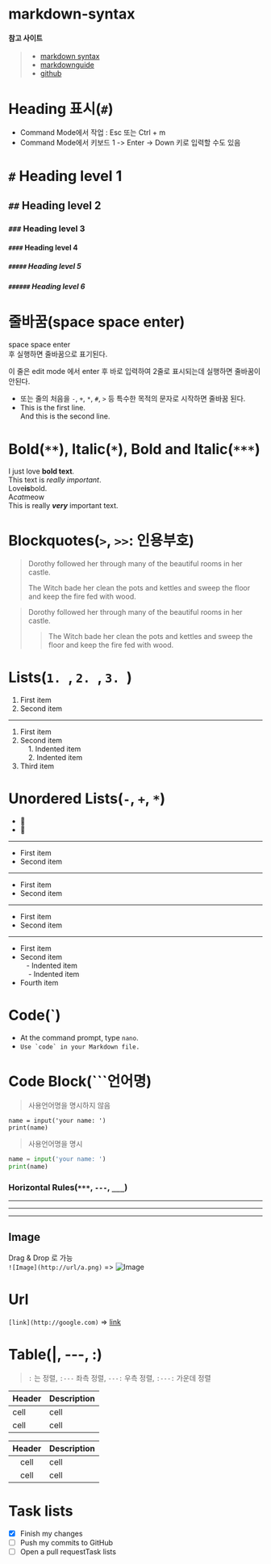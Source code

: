 # markdown-syntax

#### 참고 사이트

> - [markdown syntax](https://www.markdownguide.org/basic-syntax/#code)  
> - [markdownguide](https://www.markdownguide.org/)  
> - [github](https://docs.github.com/en/get-started/writing-on-github/getting-started-with-writing-and-formatting-on-github/basic-writing-and-formatting-syntax)  


# Heading 표시(`#`)

- Command Mode에서 작업 : Esc 또는 Ctrl + m
- Command Mode에서 키보드 1 -> Enter -> Down 키로 입력할 수도 있음

# `#` Heading level 1
## `##` Heading level 2
### `###` Heading level 3
#### `####` Heading level 4
##### `#####` Heading level 5
##### `######` Heading level 6

# 줄바꿈(space space enter)

space space enter  
후 실행하면 줄바꿈으로 표기된다.  

이 줄은 edit mode 에서
enter 후 바로 입력하여 2줄로 표시되는데 실행하면 줄바꿈이 안된다.  

- 또는 줄의 처음을 `-`, `+`, `*`, `#`, `>` 등 특수한 목적의 문자로 시작하면 줄바꿈 된다.
- This is the first line.  
And this is the second line. 


# Bold(`**`), Italic(`*`), Bold and Italic(`***`)

I just love **bold text**.  
This text is *really important*.  
Love**is**bold.  
A*cat*meow  
This is really ***very*** important text.  


# Blockquotes(`>`, `>>`: 인용부호)

> Dorothy followed her through many of the beautiful rooms in her castle.
>
> The Witch bade her clean the pots and kettles and sweep the floor and keep the fire fed with wood.

> Dorothy followed her through many of the beautiful rooms in her castle.
>
>> The Witch bade her clean the pots and kettles and sweep the floor and keep the fire fed with wood.

# Lists(`1. `, `2. `, `3. `)

1. First item   
2. Second item  
--- 
1. First item
2. Second item  
    1. Indented item  
    2. Indented item
3. Third item 

# Unordered Lists(`-`, `+`, `*`)

- 🍎
- 🍋

---

- First item
- Second item  

---  

* First item
* Second item  

---

+ First item  
+ Second item  

---

- First item  
- Second item  
    - Indented item  
    - Indented item  
- Fourth item  


# Code(`)

- At the command prompt, type `nano`.
- ``Use `code` in your Markdown file.``


# Code Block(```언어명)

> 사용언어명을 명시하지 않음

```
name = input('your name: ')
print(name)
```

> 사용언어명을 명시

```python
name = input('your name: ')
print(name)
```

### Horizontal Rules(`***`, `---`, `___`)

***

---

_________________


## Image

Drag & Drop 로 가능  
`![Image](http://url/a.png)` => ![Image](http://url/a.png) 


# Url

`[link](http://google.com)` => [link](http://google.com)


# Table(|, ---, :)

> `:` 는 정렬, `:---` 좌측 정렬, `---:` 우측 정렬, `:---:` 가운데 정렬

|Header|Description|
|---|---|
|cell|cell|
|cell|cell|


|Header|Description|
|:---:|:---|
|cell|cell|
|cell|cell|


# Task lists

- [x] Finish my changes
- [ ] Push my commits to GitHub
- [ ] Open a pull requestTask lists
